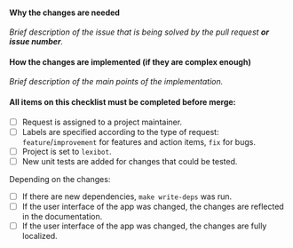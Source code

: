 #### Why the changes are needed

_Brief description of the issue that is being solved by the pull request **or issue number**._

#### How the changes are implemented (if they are complex enough)

_Brief description of the main points of the implementation._

#### All items on this checklist must be completed before merge:

- [ ] Request is assigned to a project maintainer.
- [ ] Labels are specified according to the type of request:
  `feature`/`improvement` for features and action items, `fix` for bugs.
- [ ] Project is set to `lexibot`.
- [ ] New unit tests are added for changes that could be tested.

Depending on the changes:

- [ ] If there are new dependencies, `make write-deps` was run.
- [ ] If the user interface of the app was changed, the changes are reflected in the documentation.
- [ ] If the user interface of the app was changed, the changes are fully localized.
